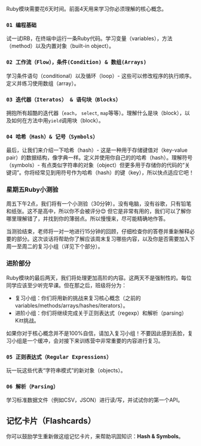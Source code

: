 Ruby模块需要花6天时间。前面4天用来学习你必须理解的核心概念。

### `01 编程基础`

试一试IRB，在终端中运行一条Ruby代码。学习变量（variables），方法（method）以及内置对象（built-in object）。

### `02 工作流（Flow），条件(Condition) & 数组(Arrays) `

学习条件语句（conditional）以及循环（loop）- 这些可以修改程序的执行顺序。定义并练习使用数组（array）。

### `03 迭代器（Iteratos） & 语句块（Blocks）`

拥抱所有超酷的迭代器（`each`， `select`, `map`等等）。理解什么是块（block），以及如何在方法中用`yield`调用块（block）。

### `04 哈希（Hash）& 记号（Symbols）`

最后，让我们来介绍一下哈希（hash）- 这是一种用于存储键值对（key-value pair）的数据结构，像字典一样。定义并使用你自己的的哈希（hash）。理解符号（symbols）- 有点类似字符串的对象（object）但更多用于存储你的代码的“关键词”。你将经常见到用符号作为哈希（hash）的键（key），所以快点适应它吧！

### 星期五Ruby小测验

周五下午2点，我们将有一个小测验（30分钟）。没有电脑，没有谷歌，只有铅笔和纸张。这不是高中，所以你不会被评分😊 但它是非常有用的，我们可以了解你哪里理解错了，并找到你的薄弱点。所以慢慢来，尽可能精确地作答。

当测验结束，老师将一对一地进行15分钟的回顾，仔细检查你的答卷并重新解释必要的部分。这次谈话将帮助你了解应该周末复习哪些内容，以及你是否需要加入下周一至周二的复习小组（详见下个部分）。

### 进阶部分

Ruby模块的最后两天，我们将处理更加高阶的内容。这两天不是强制性的。每位同学应该至少听完早课。但在那之后，班级将分为：

- 复习小组：你们将用新的挑战来复习核心概念（之前的variables/methods/arrays/hashes/iterators）。
- 进阶小组：你们将继续完成关于正则表达式（regexp）和解析（parsing）Kitt挑战。

如果你对于核心概念并不是100%自信，请加入复习小组！不要因此感到丢脸，复习小组是一个缓冲，会对接下来训练营中非常重要的内容进行复习。

### `05 正则表达式（Regular Expressions）`

玩一玩这些代表“字符串模式”的新对象（objects）。

### `06 解析（Parsing）`

学习标准数据文件（例如CSV，JSON）进行读/写，并试试你的第一个API。

## 记忆卡片（Flashcards）

你可以鼓励学生重新做这组记忆卡片，来帮助巩固知识：**Hash & Symbols**。
